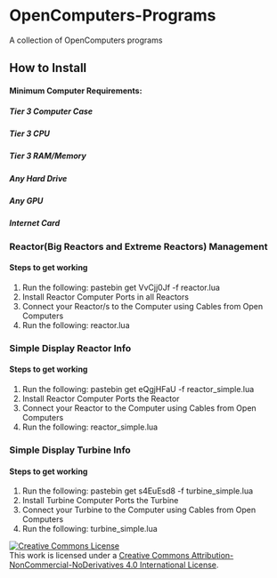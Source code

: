 # OpenComputers-Programs
A collection of OpenComputers programs

## How to Install

#### Minimum Computer Requirements:
##### Tier 3 Computer Case
##### Tier 3 CPU
##### Tier 3 RAM/Memory
##### Any Hard Drive
##### Any GPU
##### Internet Card

### Reactor(Big Reactors and Extreme Reactors) Management
#### Steps to get working
1. Run the following: pastebin get VvCjj0Jf -f reactor.lua
2. Install Reactor Computer Ports in all Reactors
3. Connect your Reactor/s to the Computer using Cables from Open Computers
4. Run the following: reactor.lua

### Simple Display Reactor Info
#### Steps to get working
1. Run the following: pastebin get eQgjHFaU -f reactor_simple.lua
2. Install Reactor Computer Ports the Reactor
3. Connect your Reactor to the Computer using Cables from Open Computers
4. Run the following: reactor_simple.lua

### Simple Display Turbine Info
#### Steps to get working
1. Run the following: pastebin get s4EuEsd8 -f turbine_simple.lua
2. Install Turbine Computer Ports the Turbine
3. Connect your Turbine to the Computer using Cables from Open Computers
4. Run the following: turbine_simple.lua

<a rel="license" href="http://creativecommons.org/licenses/by-nc-nd/4.0/"><img alt="Creative Commons License" style="border-width:0" src="https://i.creativecommons.org/l/by-nc-nd/4.0/88x31.png" /></a><br />This work is licensed under a <a rel="license" href="http://creativecommons.org/licenses/by-nc-nd/4.0/">Creative Commons Attribution-NonCommercial-NoDerivatives 4.0 International License</a>.
